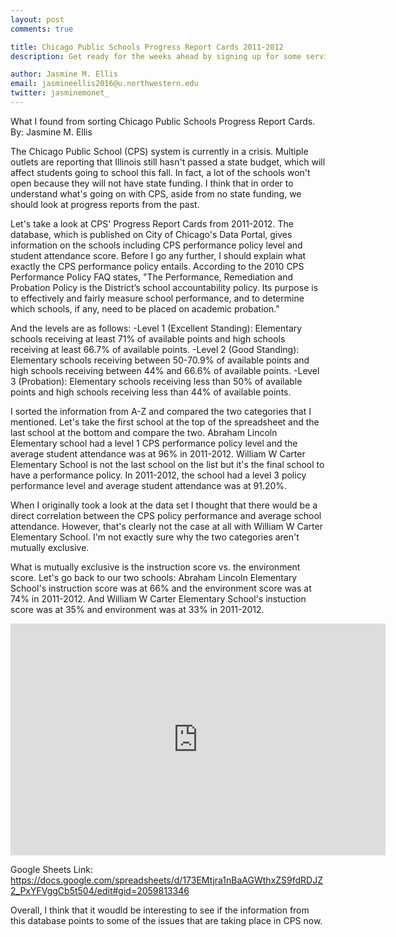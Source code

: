```yaml
---
layout: post
comments: true

title: Chicago Public Schools Progress Report Cards 2011-2012
description: Get ready for the weeks ahead by signing up for some services.

author: Jasmine M. Ellis
email: jasmineellis2016@u.northwestern.edu
twitter: jasminemonet_
---
```



What I found from sorting Chicago Public Schools Progress Report Cards.
By: Jasmine M. Ellis

The Chicago Public School (CPS) system is currently in a crisis. Multiple outlets are reporting that Illinois still hasn't passed a state budget, which will affect students going to school this fall. In fact, a lot of the schools won't open because they will not have state funding. I think that in order to understand what's going on with CPS, aside from no state funding, we should look at progress reports from the past.

Let's take a look at CPS' Progress Report Cards from 2011-2012. The database, which is published on City of Chicago's Data Portal, gives information on the schools including CPS performance policy level and student attendance score. Before I go any further, I should explain what exactly the CPS performance policy entails. According to the 2010 CPS Performance Policy FAQ states, "The Performance, Remediation and Probation Policy is the District’s school accountability policy. Its purpose is to
effectively and fairly measure school performance, and to determine which schools, if any, need to be placed on
academic probation."
  
And the levels are as follows:
-Level 1 (Excellent Standing): Elementary schools receiving at least 71% of available points and high schools receiving at least 66.7% of available points. 
-Level 2 (Good Standing): Elementary schools receiving between 50-70.9% of available points and high schools receiving between 44% and 66.6% of available points.
-Level 3 (Probation): Elementary schools receiving less than 50% of available points and high
schools receiving less than 44% of available points.

I sorted the information from A-Z and compared the two categories that I mentioned. Let's take the first school at the top of the spreadsheet and the last school at the bottom and compare the two.
Abraham Lincoln Elementary school had a level 1 CPS performance policy level and the average student attendance was at 96% in 2011-2012. William W Carter Elementary School is not the last school on the list but it's the final school to have a performance policy. In 2011-2012, the school had a level 3 policy performance level and average student attendance was at 91.20%.

When I originally took a look at the data set I thought that there would be a direct correlation between the CPS policy performance and average school attendance. However, that's clearly not the case at all with William W Carter Elementary School. I'm not exactly sure why the two categories aren't mutually exclusive. 

What is mutually exclusive is the instruction score vs. the environment score. Let's go back to our two schools:
Abraham Lincoln Elementary School's instruction score was at 66% and the environment score was at 74% in 2011-2012. And William W Carter Elementary School's instuction score was at 35% and environment was at 33% in 2011-2012.
  
  <iframe width="600" height="371" seamless frameborder="0" scrolling="no" src="https://docs.google.com/spreadsheets/d/173EMtjra1nBaAGWthxZS9fdRDJZ2_PxYFVggCb5t504/pubchart?oid=533328517&amp;format=interactive"></iframe>
  
  Google Sheets Link: https://docs.google.com/spreadsheets/d/173EMtjra1nBaAGWthxZS9fdRDJZ2_PxYFVggCb5t504/edit#gid=2059813346
  
Overall, I think that it woudld be interesting to see if the information from this database points to some of the issues that are taking place in CPS now. 

